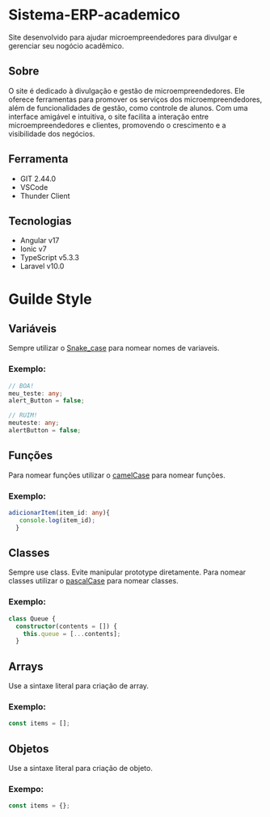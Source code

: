 # Sistema-ERP-academico
Site desenvolvido para ajudar microempreendedores para divulgar e gerenciar seu nogócio acadêmico.

## Sobre
O site é dedicado à divulgação e gestão de microempreendedores. Ele oferece ferramentas para promover os serviços dos microempreendedores, além de funcionalidades de gestão, como controle de alunos. Com uma interface amigável e intuitiva, o site facilita a interação entre microempreendedores e clientes, promovendo o crescimento e a visibilidade dos negócios.

## Ferramenta
- GIT 2.44.0
- VSCode
- Thunder Client

## Tecnologias
- Angular v17
- Ionic v7
- TypeScript v5.3.3
- Laravel v10.0

# Guilde Style

## Variáveis
Sempre utilizar o [Snake_case](https://www.theserverside.com/definition/Snake-case) para nomear nomes de variaveis.
### Exemplo:
```TypeScript
// BOA!
meu_teste: any;
alert_Button = false;

// RUIM!
meuteste: any;
alertButton = false;

```

## Funções

Para nomear funções utilizar o [camelCase](https://coodesh.com/blog/dicionario/o-que-e-camelcase/) para nomear funções.
### Exemplo:
```TypeScript
adicionarItem(item_id: any){
   console.log(item_id);
  }
```

## Classes
Sempre use class. Evite manipular prototype diretamente.
Para nomear classes utilizar o [pascalCase](http://www.codigoexpresso.com.br/Home/Postagem/110) para nomear classes.
### Exemplo:
```TypeScript
class Queue {
  constructor(contents = []) {
    this.queue = [...contents];
  }
```
## Arrays
Use a sintaxe literal para criação de array.
### Exemplo:
```TypeScript
const items = [];
```
## Objetos
Use a sintaxe literal para criação de objeto.
### Exempo: 
```TypeScript
const items = {};
```
